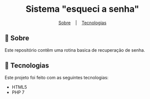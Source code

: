 <h1 align="center">Sistema "esqueci a senha"</h1>

<p align="center">
  <a href="#open_book-sobre">Sobre</a>
  &nbsp;&nbsp;&nbsp;|&nbsp;&nbsp;&nbsp;
  <a href="#hammer-tecnologias">Tecnologias</a>
</p>

## :open_book: Sobre
Este repositório contêm uma rotina basica de recuperação de senha. 

## :hammer: Tecnologias
Este projeto foi feito com as seguintes tecnologias:
- HTML5
- PHP 7

